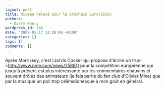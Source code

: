 ```yaml
---
layout: post
title: Niveau relevé pour le prochain Eurovision
authors:
  - Dirty Henry
wordpress_id: 346
date: '2007-01-17 12:26:00 +0100'
categories: []
tags: []
comments: []
---
```

Après Morrissey, c'est [Jarvis Cocker qui propose d'écrire un truc->http://www.nme.com/news/25881] pour la compétition européenne qui jusqu'à présent est plus intéressante par les commentaires chauvins et souvent drôles des animateurs (je fais partie du fan club d'Olivier Mine) que par la musique un poil trop célinedionesque à mon goût en général.

